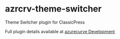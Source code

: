 # azrcrv-theme-switcher
Theme Switcher plugin for ClassicPress

Full plugin details available at [azurecurve Development](https://development.azurecurve.co.uk/classicpress-plugins/theme-switcher/)
